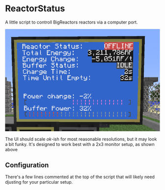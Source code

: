 # ReactorStatus

A little script to controll BigReactors reactors via a computer port.

![Sample Image](sample.png)

The UI should scale _ok_-ish for most reasonable resolutions, but it may look a bit funky. It's designed to work best with a 2x3 monitor setup, as shown above

## Configuration

There's a few lines commented at the top of the script that will likely need djusting for your particular setup.
